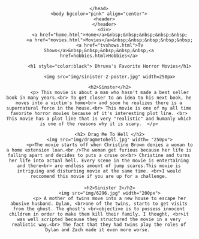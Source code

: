 <!DOCTYPE html>
<html>
		<head>
<title>Life Of Me</title>
<meta name="viewport" content="width=device-width, initial-scale=1, maximum-scale=1, user-scalable=no">

<style type= "text/css">

			body { 
			text-align: center;
			}

			p{
				font-size:17px;
				text-align:center;

			}

		</style>
	</head>
	<body bgcolor="pink" align="center">
		<header>
		</header>
		<div>
			<a href="home.html">Home</a>&nbsp;&nbsp;&nbsp;&nbsp;&nbsp;
			<a href="movies.html">Movies</a>&nbsp;&nbsp;&nbsp;&nbsp;&nbsp;
			<a href="tvshows.html">Tv Shows</a>&nbsp;&nbsp;&nbsp;&nbsp;&nbsp;<a href=hobbies.html>Hobbies</a>

			<h1 style="color:black"> Dhruva's Favorite Horror Movies</h1>

			<img src="img/sinister-2-poster.jpg" width=250px>

			<h2>Sinster</h2>
			<p> This movie is about a man who hasn't made a best seller book in many years.<br> To get closer to an idea to his next book, he moves into a victim's home<br> and soon he realizes there is a supernatural force in the house.<br> This movie is one of my all time favorite horror movies because of it's interesting plot line. <br> This movie has a plot line that is very "realistic" and humanly which is one of the reasons why it is scary.  </p>

			<h2> Drag Me To Hell </h2>
			<img src="img/dragmetohell.jpg" width= "250px">
			<p>The movie starts off when Christine Brown denies a woman to a home extension loan.<br />The woman get furious because her life is falling apart and decides to puts a cruse on<br> Christine and turns her life into actual hell. Every scene in the movie is entertaining and there<br> are endless amount of jump scares.This movie is intriguing and disturbing movie at the same time. <br>I would reccomend this movie if you are up for a challenge.
 </p>

 			<h2>Sinister 2</h2>
 			<img src="img/6296.jpg" width="200px">
 			<p> A mother of twins move into a new house to escape her abusive husband. Dylan, <br>one of the twins, starts to get visits from the ghost. The ghost's <br>objective is to possess innocent children in order to make them kill their family. I thought, <br>it was well scripted because they structured the movie in a very realistic way.<br> The fact that they had twins play the roles of Dylan and Zach made it even more worse. 
</body>
</html>


